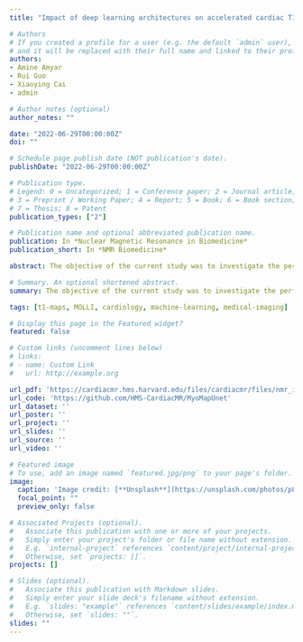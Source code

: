 ```yaml
---
title: "Impact of deep learning architectures on accelerated cardiac T1 mapping using MyoMapNet"

# Authors
# If you created a profile for a user (e.g. the default `admin` user), write the username (folder name) here 
# and it will be replaced with their full name and linked to their profile.
authors:
- Amine Amyar
- Rui Guo
- Xiaoying Cai
- admin

# Author notes (optional)
author_notes: ""

date: "2022-06-29T00:00:00Z"
doi: ""

# Schedule page publish date (NOT publication's date).
publishDate: "2022-06-29T00:00:00Z"

# Publication type.
# Legend: 0 = Uncategorized; 1 = Conference paper; 2 = Journal article;
# 3 = Preprint / Working Paper; 4 = Report; 5 = Book; 6 = Book section;
# 7 = Thesis; 8 = Patent
publication_types: ["2"]

# Publication name and optional abbreviated publication name.
publication: In *Nuclear Magnetic Resonance in Biomedicine*
publication_short: In *NMR Biomedicine*

abstract: The objective of the current study was to investigate the performance of various deep learning (DL) architectures for MyoMapNet, a DL model for T1 estimation using accelerated cardiac T1 mapping from four T1‐weighted images collected after a single inversion pulse (Look‐Locker 4 [LL4]). We implemented and tested three DL architectures for MyoMapNet (a) a fully connected neural network (FC), (b) convolutional neural networks (VGG19, ResNet50), and (c) encoder‐decoder networks with skip connections (ResUNet, U‐Net). Modified Look‐Locker inversion recovery (MOLLI) images from 749 patients at 3T were used for training, validation, and testing. The first four T1‐weighted images from MOLLI5(3)3 and/or MOLLI4(1)3(1)2 protocols were extracted to create accelerated cardiac T1 mapping data.

# Summary. An optional shortened abstract.
summary: The objective of the current study was to investigate the performance of various deep learning architectures for MyoMapNet, a DL model for T1 estimation using accelerated cardiac T1 mapping from four T1‐weighted images collected after a single inversion pulse.

tags: [t1-maps, MOLLI, cardiology, machine-learning, medical-imaging]

# Display this page in the Featured widget?
featured: false

# Custom links (uncomment lines below)
# links:
# - name: Custom Link
#   url: http://example.org

url_pdf: 'https://cardiacmr.hms.harvard.edu/files/cardiacmr/files/nmr_in_biomedicine_-_2022_-_amyar_-_impact_of_deep_learning_architectures_on_accelerated_cardiac_t1_mapping_using_myomapnet.pdf'
url_code: 'https://github.com/HMS-CardiacMR/MyoMapUnet'
url_dataset: ''
url_poster: ''
url_project: ''
url_slides: ''
url_source: ''
url_video: ''

# Featured image
# To use, add an image named `featured.jpg/png` to your page's folder. 
image:
  caption: 'Image credit: [**Unsplash**](https://unsplash.com/photos/pLCdAaMFLTE)'
  focal_point: ""
  preview_only: false

# Associated Projects (optional).
#   Associate this publication with one or more of your projects.
#   Simply enter your project's folder or file name without extension.
#   E.g. `internal-project` references `content/project/internal-project/index.md`.
#   Otherwise, set `projects: []`.
projects: []

# Slides (optional).
#   Associate this publication with Markdown slides.
#   Simply enter your slide deck's filename without extension.
#   E.g. `slides: "example"` references `content/slides/example/index.md`.
#   Otherwise, set `slides: ""`.
slides: ""
---
```

